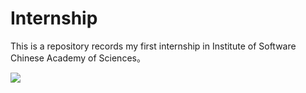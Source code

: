 # Internship
This is a repository records my first internship in Institute of Software Chinese Academy of Sciences。

![](https://cdn.jsdelivr.net/gh/ArCyanic/Gener/20220810024024.png)
